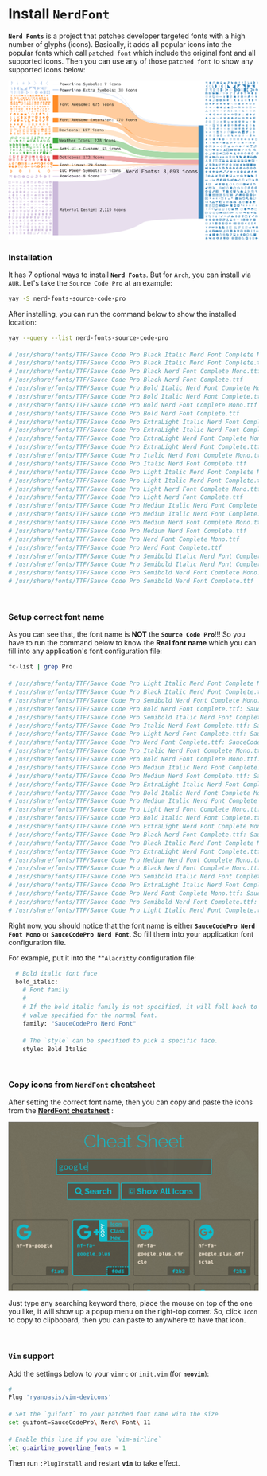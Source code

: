 # Install **`NerdFont`**

**`Nerd Fonts`** is a project that patches developer targeted fonts with 
a high number of glyphs (icons). Basically, it adds all popular icons into
the popular fonts which call `patched font` which include the original font
and all supported icons. Then you can use any of those `patched font` to show
any supported icons below:

![nerd-font-icons](./images/nerdfont-diagram.svg) 

### Installation

It has 7 optional ways to install **`Nerd Fonts`**. But for `Arch`, you can 
install via `AUR`. Let's take the `Source Code Pro` at an example:

```bash
yay -S nerd-fonts-source-code-pro
```

After installing, you can run the command below to show the installed location:

```bash
yay --query --list nerd-fonts-source-code-pro

# /usr/share/fonts/TTF/Sauce Code Pro Black Italic Nerd Font Complete Mono.ttf
# /usr/share/fonts/TTF/Sauce Code Pro Black Italic Nerd Font Complete.ttf
# /usr/share/fonts/TTF/Sauce Code Pro Black Nerd Font Complete Mono.ttf
# /usr/share/fonts/TTF/Sauce Code Pro Black Nerd Font Complete.ttf
# /usr/share/fonts/TTF/Sauce Code Pro Bold Italic Nerd Font Complete Mono.ttf
# /usr/share/fonts/TTF/Sauce Code Pro Bold Italic Nerd Font Complete.ttf
# /usr/share/fonts/TTF/Sauce Code Pro Bold Nerd Font Complete Mono.ttf
# /usr/share/fonts/TTF/Sauce Code Pro Bold Nerd Font Complete.ttf
# /usr/share/fonts/TTF/Sauce Code Pro ExtraLight Italic Nerd Font Complete Mono.ttf
# /usr/share/fonts/TTF/Sauce Code Pro ExtraLight Italic Nerd Font Complete.ttf
# /usr/share/fonts/TTF/Sauce Code Pro ExtraLight Nerd Font Complete Mono.ttf
# /usr/share/fonts/TTF/Sauce Code Pro ExtraLight Nerd Font Complete.ttf
# /usr/share/fonts/TTF/Sauce Code Pro Italic Nerd Font Complete Mono.ttf
# /usr/share/fonts/TTF/Sauce Code Pro Italic Nerd Font Complete.ttf
# /usr/share/fonts/TTF/Sauce Code Pro Light Italic Nerd Font Complete Mono.ttf
# /usr/share/fonts/TTF/Sauce Code Pro Light Italic Nerd Font Complete.ttf
# /usr/share/fonts/TTF/Sauce Code Pro Light Nerd Font Complete Mono.ttf
# /usr/share/fonts/TTF/Sauce Code Pro Light Nerd Font Complete.ttf
# /usr/share/fonts/TTF/Sauce Code Pro Medium Italic Nerd Font Complete Mono.ttf
# /usr/share/fonts/TTF/Sauce Code Pro Medium Italic Nerd Font Complete.ttf
# /usr/share/fonts/TTF/Sauce Code Pro Medium Nerd Font Complete Mono.ttf
# /usr/share/fonts/TTF/Sauce Code Pro Medium Nerd Font Complete.ttf
# /usr/share/fonts/TTF/Sauce Code Pro Nerd Font Complete Mono.ttf
# /usr/share/fonts/TTF/Sauce Code Pro Nerd Font Complete.ttf
# /usr/share/fonts/TTF/Sauce Code Pro Semibold Italic Nerd Font Complete Mono.ttf
# /usr/share/fonts/TTF/Sauce Code Pro Semibold Italic Nerd Font Complete.ttf
# /usr/share/fonts/TTF/Sauce Code Pro Semibold Nerd Font Complete Mono.ttf
# /usr/share/fonts/TTF/Sauce Code Pro Semibold Nerd Font Complete.ttf
```

</br>

### Setup correct font name

As you can see that, the font name is **NOT** the **`Source Code Pro`**!!! So you
have to run the command below to know the **Real font name** which you can fill into
any application's font configuration file:

```bash
fc-list | grep Pro

# /usr/share/fonts/TTF/Sauce Code Pro Light Italic Nerd Font Complete Mono.ttf: SauceCodePro Nerd Font Mono:style=Light Italic,Italic
# /usr/share/fonts/TTF/Sauce Code Pro Black Italic Nerd Font Complete.ttf: SauceCodePro Nerd Font:style=Black Italic,Italic
# /usr/share/fonts/TTF/Sauce Code Pro Semibold Nerd Font Complete Mono.ttf: SauceCodePro Nerd Font Mono:style=Semibold,Regular
# /usr/share/fonts/TTF/Sauce Code Pro Bold Nerd Font Complete.ttf: SauceCodePro Nerd Font:style=Bold
# /usr/share/fonts/TTF/Sauce Code Pro Semibold Italic Nerd Font Complete.ttf: SauceCodePro Nerd Font:style=Semibold Italic,Italic
# /usr/share/fonts/TTF/Sauce Code Pro Italic Nerd Font Complete.ttf: SauceCodePro Nerd Font:style=Italic
# /usr/share/fonts/TTF/Sauce Code Pro Light Nerd Font Complete.ttf: SauceCodePro Nerd Font:style=Light,Regular
# /usr/share/fonts/TTF/Sauce Code Pro Nerd Font Complete.ttf: SauceCodePro Nerd Font:style=Regular
# /usr/share/fonts/TTF/Sauce Code Pro Italic Nerd Font Complete Mono.ttf: SauceCodePro Nerd Font Mono:style=Italic
# /usr/share/fonts/TTF/Sauce Code Pro Bold Nerd Font Complete Mono.ttf: SauceCodePro Nerd Font Mono:style=Bold
# /usr/share/fonts/TTF/Sauce Code Pro Medium Italic Nerd Font Complete.ttf: SauceCodePro Nerd Font:style=Medium Italic,Italic
# /usr/share/fonts/TTF/Sauce Code Pro Medium Nerd Font Complete.ttf: SauceCodePro Nerd Font:style=Medium,Regular
# /usr/share/fonts/TTF/Sauce Code Pro ExtraLight Italic Nerd Font Complete.ttf: SauceCodePro Nerd Font:style=ExtraLight Italic,Italic
# /usr/share/fonts/TTF/Sauce Code Pro Bold Italic Nerd Font Complete Mono.ttf: SauceCodePro Nerd Font Mono:style=Bold Italic
# /usr/share/fonts/TTF/Sauce Code Pro Medium Italic Nerd Font Complete Mono.ttf: SauceCodePro Nerd Font Mono:style=Medium Italic,Italic
# /usr/share/fonts/TTF/Sauce Code Pro Light Nerd Font Complete Mono.ttf: SauceCodePro Nerd Font Mono:style=Light,Regular
# /usr/share/fonts/TTF/Sauce Code Pro Bold Italic Nerd Font Complete.ttf: SauceCodePro Nerd Font:style=Bold Italic
# /usr/share/fonts/TTF/Sauce Code Pro ExtraLight Nerd Font Complete Mono.ttf: SauceCodePro Nerd Font Mono:style=ExtraLight,Regular
# /usr/share/fonts/TTF/Sauce Code Pro Black Nerd Font Complete.ttf: SauceCodePro Nerd Font:style=Black,Regular
# /usr/share/fonts/TTF/Sauce Code Pro Black Italic Nerd Font Complete Mono.ttf: SauceCodePro Nerd Font Mono:style=Black Italic,Italic
# /usr/share/fonts/TTF/Sauce Code Pro ExtraLight Nerd Font Complete.ttf: SauceCodePro Nerd Font:style=ExtraLight,Regular
# /usr/share/fonts/TTF/Sauce Code Pro Medium Nerd Font Complete Mono.ttf: SauceCodePro Nerd Font Mono:style=Medium,Regular
# /usr/share/fonts/TTF/Sauce Code Pro Black Nerd Font Complete Mono.ttf: SauceCodePro Nerd Font Mono:style=Black,Regular
# /usr/share/fonts/TTF/Sauce Code Pro Semibold Italic Nerd Font Complete Mono.ttf: SauceCodePro Nerd Font Mono:style=Semibold Italic,Italic
# /usr/share/fonts/TTF/Sauce Code Pro ExtraLight Italic Nerd Font Complete Mono.ttf: SauceCodePro Nerd Font Mono:style=ExtraLight Italic,Italic
# /usr/share/fonts/TTF/Sauce Code Pro Nerd Font Complete Mono.ttf: SauceCodePro Nerd Font Mono:style=Regular
# /usr/share/fonts/TTF/Sauce Code Pro Semibold Nerd Font Complete.ttf: SauceCodePro Nerd Font:style=Semibold,Regular
# /usr/share/fonts/TTF/Sauce Code Pro Light Italic Nerd Font Complete.ttf: SauceCodePro Nerd Font:style=Light Italic,Italic
```

Right now, you should notice that the font name is either **`SauceCodePro Nerd Font Mono`** or
**`SauceCodePro Nerd Font`**. So fill them into your application font configuration file.

For example, put it into the **`Alacritty` configuration file:

```bash
  # Bold italic font face
  bold_italic:
    # Font family
    #
    # If the bold italic family is not specified, it will fall back to the
    # value specified for the normal font.
    family: "SauceCodePro Nerd Font"

    # The `style` can be specified to pick a specific face.
    style: Bold Italic
```

</br>

### Copy icons from **`NerdFont`** cheatsheet

After setting the correct font name, then you can copy and paste the icons from the 
[**NerdFont cheatsheet**](https://www.nerdfonts.com/cheat-sheet) :


![nerd-font-cheatsheet](./images/nerd-font-cheatsheet.png) 

Just type any searching keyword there, place the mouse on top of the one you like, it will
show up a popup menu on the right-top corner. So, click `Icon` to copy to clipbobard,
then you can paste to anywhere to have that icon.

</br>

### `Vim` support

Add the settings below to your `vimrc` or `init.vim` (for **`neovim`**):

```bash
# 
Plug 'ryanoasis/vim-devicons'

# Set the `guifont` to your patched font name with the size
set guifont=SauceCodePro\ Nerd\ Font\ 11

# Enable this line if you use `vim-airline`
let g:airline_powerline_fonts = 1
```

Then run `:PlugInstall` and restart **`vim`** to take effect.

</br>



